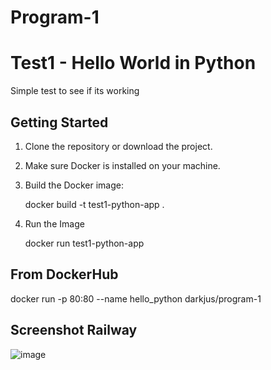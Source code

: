 # Program-1
# Test1 - Hello World in Python

Simple test to see if its working
## Getting Started

1. Clone the repository or download the project.

2. Make sure Docker is installed on your machine.

3. Build the Docker image:

   docker build -t test1-python-app .

4. Run the Image

   docker run test1-python-app

## From DockerHub
docker run -p 80:80 --name hello_python darkjus/program-1

## Screenshot Railway
![image](https://github.com/user-attachments/assets/a3612613-1996-4e26-ae62-ab3eacbeb2a6)



